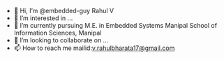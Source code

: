 - 👋 Hi, I’m @embedded-guy Rahul V
- 👀 I’m interested in ...
- 🌱 I’m currently pursuing M.E. in Embedded Systems Manipal School of Information Sciences, Manipal
- 💞️ I’m looking to collaborate on ...
- 📫 How to reach me mailid:v.rahulbharata17@gmail.com

<!---
bharatavamshi/bharatavamshi is a ✨ special ✨ repository because its `README.md` (this file) appears on your GitHub profile.
You can click the Preview link to take a look at your changes.
--->

